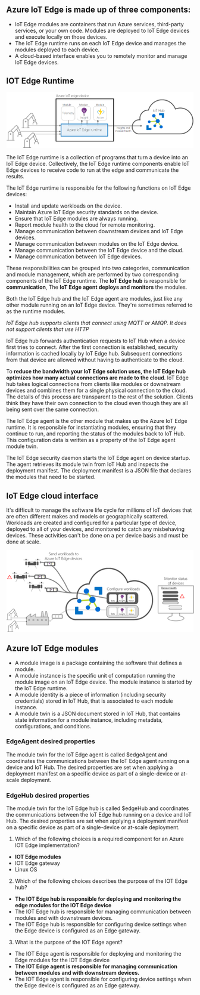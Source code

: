 ## Azure IoT Edge is made up of three components:

- IoT Edge modules are containers that run Azure services, third-party services, or your own code. Modules are deployed to IoT Edge devices and execute locally on those devices.
- The IoT Edge runtime runs on each IoT Edge device and manages the modules deployed to each device.
- A cloud-based interface enables you to remotely monitor and manage IoT Edge devices.

## IOT Edge Runtime

![IOT Edge Runtime diagram](https://github.com/codess-aus/AZ-220/blob/main/assets/m06-l01-iot-edge-runtime-introduction-fc026798.png)

The IoT Edge runtime is a collection of programs that turn a device into an IoT Edge device. 
Collectively, the IoT Edge runtime components enable IoT Edge devices to receive code to run at the edge and communicate the results.

The IoT Edge runtime is responsible for the following functions on IoT Edge devices:

- Install and update workloads on the device.
- Maintain Azure IoT Edge security standards on the device.
- Ensure that IoT Edge modules are always running.
- Report module health to the cloud for remote monitoring.
- Manage communication between downstream devices and IoT Edge devices.
- Manage communication between modules on the IoT Edge device.
- Manage communication between the IoT Edge device and the cloud.
- Manage communication between IoT Edge devices.

These responsibilities can be grouped into two categories, communication and module management, which are performed by two corresponding components of the IoT Edge runtime. 
The **IoT Edge hub** is responsible for **communication**, 
The **IoT Edge agent** **deploys and monitors** the modules.

Both the IoT Edge hub and the IoT Edge agent are modules, just like any other module running on an IoT Edge device. They're sometimes referred to as the runtime modules.

*IoT Edge hub supports clients that connect using MQTT or AMQP. It does not support clients that use HTTP*

IoT Edge hub forwards authentication requests to IoT Hub when a device first tries to connect. After the first connection is established, security information is cached locally by IoT Edge hub. Subsequent connections from that device are allowed without having to authenticate to the cloud.

To **reduce the bandwidth your IoT Edge solution uses, the IoT Edge hub optimizes how many actual connections are made to the cloud**. IoT Edge hub takes logical connections from clients like modules or downstream devices and combines them for a single physical connection to the cloud. The details of this process are transparent to the rest of the solution. Clients think they have their own connection to the cloud even though they are all being sent over the same connection.

The IoT Edge agent is the other module that makes up the Azure IoT Edge runtime. It is responsible for instantiating modules, ensuring that they continue to run, and reporting the status of the modules back to IoT Hub. This configuration data is written as a property of the IoT Edge agent module twin.

The IoT Edge security daemon starts the IoT Edge agent on device startup. The agent retrieves its module twin from IoT Hub and inspects the deployment manifest. The deployment manifest is a JSON file that declares the modules that need to be started.

## IoT Edge cloud interface

It's difficult to manage the software life cycle for millions of IoT devices that are often different makes and models or geographically scattered. Workloads are created and configured for a particular type of device, deployed to all of your devices, and monitored to catch any misbehaving devices. These activities can't be done on a per device basis and must be done at scale.

![IOT Edge Cloud Interface diagram](https://github.com/codess-aus/AZ-220/blob/main/assets/m06-l01-cloud-interface-27b30369.png)

## Azure IoT Edge modules

- A module image is a package containing the software that defines a module.
- A module instance is the specific unit of computation running the module image on an IoT Edge device. The module instance is started by the IoT Edge runtime.
- A module identity is a piece of information (including security credentials) stored in IoT Hub, that is associated to each module instance.
- A module twin is a JSON document stored in IoT Hub, that contains state information for a module instance, including metadata, configurations, and conditions.

### EdgeAgent desired properties
The module twin for the IoT Edge agent is called $edgeAgent and coordinates the communications between the IoT Edge agent running on a device and IoT Hub. The desired properties are set when applying a deployment manifest on a specific device as part of a single-device or at-scale deployment.

### EdgeHub desired properties
The module twin for the IoT Edge hub is called $edgeHub and coordinates the communications between the IoT Edge hub running on a device and IoT Hub. The desired properties are set when applying a deployment manifest on a specific device as part of a single-device or at-scale deployment.



1. Which of the following choices is a required component for an Azure IOT Edge implementation? 
- **IOT Edge modules** 
- IOT Edge gateway 
-  Linux OS 

2. Which of the following choices describes the purpose of the IOT Edge hub? 
- **The IOT Edge hub is responsible for deploying and monitoring the edge modules for the IOT Edge device**
- The IOT Edge hub is responsible for managing communication between modules and with downstream 
devices. 
- The IOT Edge hub is responsible for configuring device settings when the Edge device is configured as an Edge gateway. 

3. What is the purpose of the IOT Edge agent? 
- The IOT Edge agent is responsible for deploying and monitoring the Edge modules for the IOT Edge device
- **The IOT Edge agent is responsible for managing communication between modules and with downstream devices.**
- The IOT Edge agent is responsible for configuring device settings when the Edge device is configured as an Edge gateway. 


